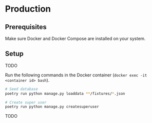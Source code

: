 # Production

## Prerequisites
Make sure Docker and Docker Compose are installed on your system.

## Setup
TODO

Run the following commands in the Docker container (`docker exec -it <container id> bash`).
```bash
# Seed database
poetry run python manage.py loaddata **/fixtures/*.json

# Create super user
poetry run python manage.py createsuperuser
```

TODO

